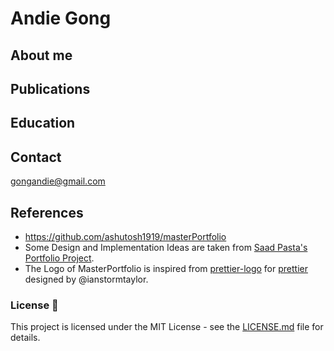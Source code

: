 # Andie Gong

## About me

## Publications

## Education

## Contact
gongandie@gmail.com

## References
- https://github.com/ashutosh1919/masterPortfolio 
- Some Design and Implementation Ideas are taken from [Saad Pasta's Portfolio Project](https://github.com/saadpasta/developerFolio).
- The Logo of MasterPortfolio is inspired from [prettier-logo](https://github.com/prettier/prettier-logo) for [prettier](https://github.com/prettier/prettier) designed by @ianstormtaylor.

### License 📄

This project is licensed under the MIT License - see the [LICENSE.md](./LICENSE) file for details.
